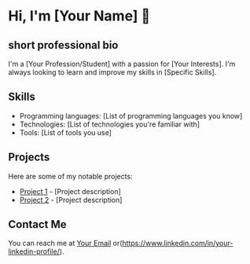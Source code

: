 # Hi, I'm [Your Name] 👋

## short professional bio

I'm a [Your Profession/Student] with a passion for [Your Interests]. I'm always looking to learn and improve my skills in [Specific Skills].

## Skills

* Programming languages: [List of programming languages you know]
* Technologies: [List of technologies you're familiar with]
* Tools: [List of tools you use]

## Projects

Here are some of my notable projects:

* [Project 1](https://github.com/your-username/project-1) - [Project description]
* [Project 2](https://github.com/your-username/project-2) - [Project description]

## Contact Me

You can reach me at [Your Email](mailto:your-email@example.com) or(https://www.linkedin.com/in/your-linkedin-profile/).

